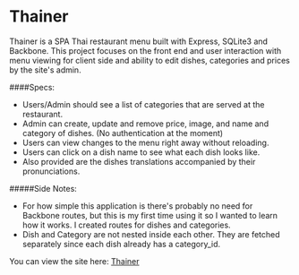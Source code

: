 # Thainer

Thainer is a SPA Thai restaurant menu built with Express, SQLite3 and Backbone. This project focuses on the front end and user interaction with menu viewing for client side and ability to edit dishes, categories and prices by the site's admin.

####Specs:
- Users/Admin should see a list of categories that are served at the restaurant.
- Admin can create, update and remove price, image, and name and category of dishes. (No authentication at the moment)
- Users can view changes to the menu right away without reloading.
- Users can click on a dish name to see what each dish looks like. 
- Also provided are the dishes translations accompanied by their pronunciations.

#####Side Notes:
- For how simple this application is there's probably no need for Backbone routes, but this is my first time using it so I wanted to learn how it works. I created routes for dishes and categories.
- Dish and Category are not nested inside each other. They are fetched separately since each dish already has a category_id.

You can view the site here:
[Thainer](http://104.236.106.226:1234/)

